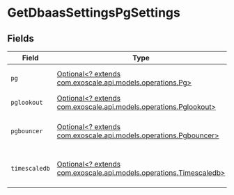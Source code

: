 # GetDbaasSettingsPgSettings


## Fields

| Field                                                                                                        | Type                                                                                                         | Required                                                                                                     | Description                                                                                                  |
| ------------------------------------------------------------------------------------------------------------ | ------------------------------------------------------------------------------------------------------------ | ------------------------------------------------------------------------------------------------------------ | ------------------------------------------------------------------------------------------------------------ |
| `pg`                                                                                                         | [Optional<? extends com.exoscale.api.models.operations.Pg>](../../models/operations/Pg.md)                   | :heavy_minus_sign:                                                                                           | postgresql.conf configuration values                                                                         |
| `pglookout`                                                                                                  | [Optional<? extends com.exoscale.api.models.operations.Pglookout>](../../models/operations/Pglookout.md)     | :heavy_minus_sign:                                                                                           | PGLookout settings                                                                                           |
| `pgbouncer`                                                                                                  | [Optional<? extends com.exoscale.api.models.operations.Pgbouncer>](../../models/operations/Pgbouncer.md)     | :heavy_minus_sign:                                                                                           | PGBouncer connection pooling settings                                                                        |
| `timescaledb`                                                                                                | [Optional<? extends com.exoscale.api.models.operations.Timescaledb>](../../models/operations/Timescaledb.md) | :heavy_minus_sign:                                                                                           | TimescaleDB extension configuration values                                                                   |